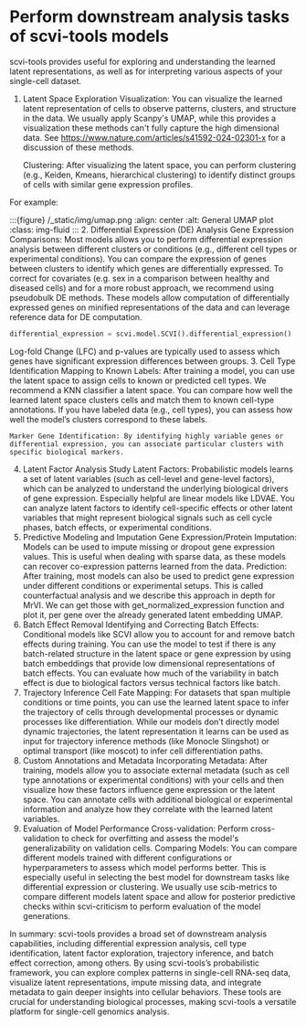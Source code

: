 # Perform downstream analysis tasks of scvi-tools models

scvi-tools provides useful for exploring and understanding the learned latent representations, as well as for interpreting various aspects of your single-cell dataset.

1. Latent Space Exploration
Visualization: You can visualize the learned latent representation of cells to observe patterns, clusters, and structure in the data.
We usually apply Scanpy's UMAP, while this provides a visualization these methods can't fully capture the high dimensional data. See https://www.nature.com/articles/s41592-024-02301-x for a discussion of these methods.

    Clustering: After visualizing the latent space, you can perform clustering (e.g., Keiden, Kmeans, hierarchical clustering) to identify distinct groups of cells with similar gene expression profiles.

For example:

:::{figure} /\_static/img/umap.png
:align: center
:alt: General UMAP plot
:class: img-fluid
:::
2. Differential Expression (DE) Analysis
Gene Expression Comparisons: Most models allows you to perform differential expression analysis between different clusters or conditions (e.g., different cell types or experimental conditions).
You can compare the expression of genes between clusters to identify which genes are differentially expressed. To correct for covariates (e.g. sex in a comparison between healthy and diseased cells) and for a more robust approach, we recommend using pseudobulk DE methods. These models allow computation of differentially expressed genes on minified representations of the data and can leverage reference data for DE computation.
```python
differential_expression = scvi.model.SCVI().differential_expression()
```
Log-fold Change (LFC) and p-values are typically used to assess which genes have significant expression differences between groups.
3. Cell Type Identification
Mapping to Known Labels: After training a model, you can use the latent space to assign cells to known or predicted cell types. We recommend a KNN classifier a latent space. You can compare how well the learned latent space clusters cells and match them to known cell-type annotations.
If you have labeled data (e.g., cell types), you can assess how well the model’s clusters correspond to these labels.

    Marker Gene Identification: By identifying highly variable genes or differential expression, you can associate particular clusters with specific biological markers.
4. Latent Factor Analysis
Study Latent Factors: Probabilistic models learns a set of latent variables (such as cell-level and gene-level factors), which can be analyzed to understand the underlying biological drivers of gene expression. Especially helpful are linear models like LDVAE.
You can analyze latent factors to identify cell-specific effects or other latent variables that might represent biological signals such as cell cycle phases, batch effects, or experimental conditions.
5. Predictive Modeling and Imputation
Gene Expression/Protein Imputation: Models can be used to impute missing or dropout gene expression values. This is useful when dealing with sparse data, as these models can recover co-expression patterns learned from the data.
Prediction: After training, most models can also be used to predict gene expression under different conditions or experimental setups. This is called counterfactual analysis and we describe this approach in depth for MrVI.
We can get those with get_normalized_expression function and plot it, per gene over the already generated latent embedding UMAP.
6. Batch Effect Removal
Identifying and Correcting Batch Effects: Conditional models like SCVI allow you to account for and remove batch effects during training. You can use the model to test if there is any batch-related structure in the latent space or gene expression by using batch embeddings that provide low dimensional representations of batch effects.
You can evaluate how much of the variability in batch effect is due to biological factors versus technical factors like batch.
7. Trajectory Inference
Cell Fate Mapping: For datasets that span multiple conditions or time points, you can use the learned latent space to infer the trajectory of cells through developmental processes or dynamic processes like differentiation.
While our models don’t directly model dynamic trajectories, the latent representation it learns can be used as input for trajectory inference methods (like Monocle Slingshot) or optimal transport (like moscot) to infer cell differentiation paths.
8. Custom Annotations and Metadata
Incorporating Metadata: After training, models allow you to associate external metadata (such as cell type annotations or experimental conditions) with your cells and then visualize how these factors influence gene expression or the latent space.
You can annotate cells with additional biological or experimental information and analyze how they correlate with the learned latent variables.
9. Evaluation of Model Performance
Cross-validation: Perform cross-validation to check for overfitting and assess the model's generalizability on validation cells.
Comparing Models: You can compare different models trained with different configurations or hyperparameters to assess which model performs better. This is especially useful in selecting the best model for downstream tasks like differential expression or clustering.
We usually use scib-metrics to compare different models latent space and allow for posterior predictive checks within scvi-criticism to perform evaluation of the model generations.

In summary:
scvi-tools provides a broad set of downstream analysis capabilities, including differential expression analysis, cell type identification, latent factor exploration, trajectory inference, and batch effect correction, among others. By using scvi-tools’s probabilistic framework, you can explore complex patterns in single-cell RNA-seq data, visualize latent representations, impute missing data, and integrate metadata to gain deeper insights into cellular behaviors. These tools are crucial for understanding biological processes, making scvi-tools a versatile platform for single-cell genomics analysis.
